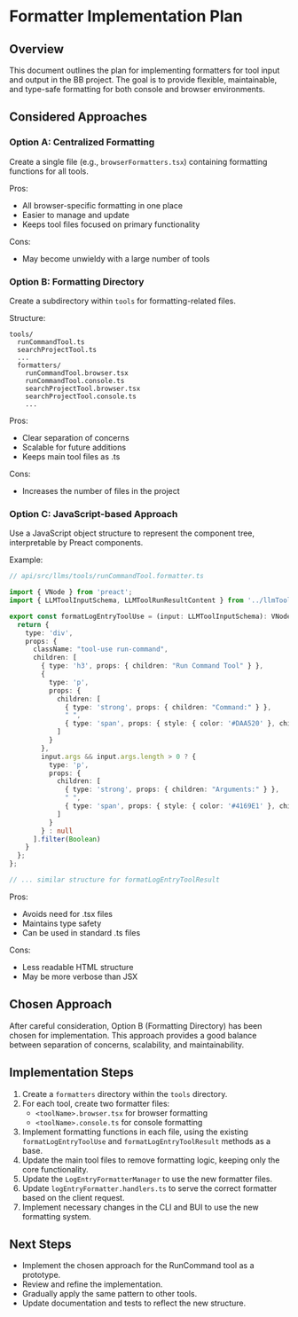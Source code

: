 # Formatter Implementation Plan

## Overview

This document outlines the plan for implementing formatters for tool input and output in the BB project. The goal is to provide flexible, maintainable, and type-safe formatting for both console and browser environments.

## Considered Approaches

### Option A: Centralized Formatting

Create a single file (e.g., `browserFormatters.tsx`) containing formatting functions for all tools.

Pros:
- All browser-specific formatting in one place
- Easier to manage and update
- Keeps tool files focused on primary functionality

Cons:
- May become unwieldy with a large number of tools

### Option B: Formatting Directory

Create a subdirectory within `tools` for formatting-related files.

Structure:
```
tools/
  runCommandTool.ts
  searchProjectTool.ts
  ...
  formatters/
    runCommandTool.browser.tsx
    runCommandTool.console.ts
    searchProjectTool.browser.tsx
    searchProjectTool.console.ts
    ...
```

Pros:
- Clear separation of concerns
- Scalable for future additions
- Keeps main tool files as .ts

Cons:
- Increases the number of files in the project

### Option C: JavaScript-based Approach

Use a JavaScript object structure to represent the component tree, interpretable by Preact components.

Example:

```typescript
// api/src/llms/tools/runCommandTool.formatter.ts

import { VNode } from 'preact';
import { LLMToolInputSchema, LLMToolRunResultContent } from '../llmTool.ts';

export const formatLogEntryToolUse = (input: LLMToolInputSchema): VNode => {
  return {
    type: 'div',
    props: {
      className: "tool-use run-command",
      children: [
        { type: 'h3', props: { children: "Run Command Tool" } },
        {
          type: 'p',
          props: {
            children: [
              { type: 'strong', props: { children: "Command:" } },
              " ",
              { type: 'span', props: { style: { color: '#DAA520' }, children: input.command } }
            ]
          }
        },
        input.args && input.args.length > 0 ? {
          type: 'p',
          props: {
            children: [
              { type: 'strong', props: { children: "Arguments:" } },
              " ",
              { type: 'span', props: { style: { color: '#4169E1' }, children: input.args.join(' ') } }
            ]
          }
        } : null
      ].filter(Boolean)
    }
  };
};

// ... similar structure for formatLogEntryToolResult
```

Pros:
- Avoids need for .tsx files
- Maintains type safety
- Can be used in standard .ts files

Cons:
- Less readable HTML structure
- May be more verbose than JSX

## Chosen Approach

After careful consideration, Option B (Formatting Directory) has been chosen for implementation. This approach provides a good balance between separation of concerns, scalability, and maintainability.

## Implementation Steps

1. Create a `formatters` directory within the `tools` directory.
2. For each tool, create two formatter files:
   - `<toolName>.browser.tsx` for browser formatting
   - `<toolName>.console.ts` for console formatting
3. Implement formatting functions in each file, using the existing `formatLogEntryToolUse` and `formatLogEntryToolResult` methods as a base.
4. Update the main tool files to remove formatting logic, keeping only the core functionality.
5. Update the `LogEntryFormatterManager` to use the new formatter files.
6. Update `logEntryFormatter.handlers.ts` to serve the correct formatter based on the client request.
7. Implement necessary changes in the CLI and BUI to use the new formatting system.

## Next Steps

- Implement the chosen approach for the RunCommand tool as a prototype.
- Review and refine the implementation.
- Gradually apply the same pattern to other tools.
- Update documentation and tests to reflect the new structure.
